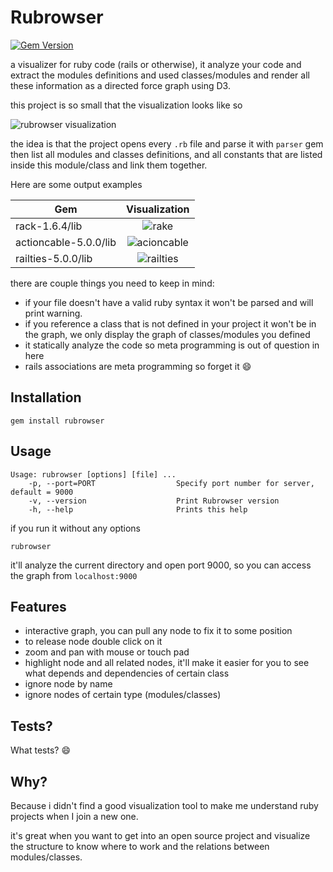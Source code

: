 # Rubrowser

[![Gem Version](https://badge.fury.io/rb/rubrowser.svg)](https://badge.fury.io/rb/rubrowser)

a visualizer for ruby code (rails or otherwise), it analyze your code and extract the modules definitions and used classes/modules and render all these information as a directed force graph using D3.

this project is so small that the visualization looks like so

![rubrowser visualization](http://i.imgur.com/5mbshee.png)

the idea is that the project opens every `.rb` file and parse it with `parser` gem then list all modules and classes definitions, and all constants that are listed inside this module/class and link them together.

Here are some output examples

| Gem        | Visualization    |
| ------------- |:-------------:|
| rack-1.6.4/lib      | ![rake](http://i.imgur.com/4UsCo0a.png) |
| actioncable-5.0.0/lib      | ![acioncable](http://i.imgur.com/Q0Xqjsz.png) |
| railties-5.0.0/lib      | ![railties](http://i.imgur.com/31g10a1.png) |

there are couple things you need to keep in mind:

* if your file doesn't have a valid ruby syntax it won't be parsed and will print warning.
* if you reference a class that is not defined in your project it won't be in the graph, we only display the graph of classes/modules you defined
* it statically analyze the code so meta programming is out of question in here
* rails associations are meta programming so forget it :smile:

## Installation


```
gem install rubrowser
```

## Usage


```
Usage: rubrowser [options] [file] ...
    -p, --port=PORT                  Specify port number for server, default = 9000
    -v, --version                    Print Rubrowser version
    -h, --help                       Prints this help
```

if you run it without any options
```
rubrowser
```
it'll analyze the current directory and open port 9000, so you can access the graph from `localhost:9000`

## Features

* interactive graph, you can pull any node to fix it to some position
* to release node double click on it
* zoom and pan with mouse or touch pad
* highlight node and all related nodes, it'll make it easier for you to see what depends and dependencies of certain class
* ignore node by name
* ignore nodes of certain type (modules/classes)


## Tests?

What tests? :smile:

## Why?

Because i didn't find a good visualization tool to make me understand ruby projects when I join a new one.

it's great when you want to get into an open source project and visualize the structure to know where to work and the relations between modules/classes.
